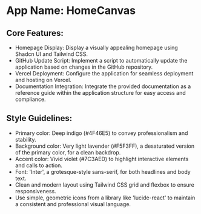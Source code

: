 # **App Name**: HomeCanvas

## Core Features:

- Homepage Display: Display a visually appealing homepage using Shadcn UI and Tailwind CSS.
- GitHub Update Script: Implement a script to automatically update the application based on changes in the GitHub repository.
- Vercel Deployment: Configure the application for seamless deployment and hosting on Vercel.
- Documentation Integration: Integrate the provided documentation as a reference guide within the application structure for easy access and compliance.

## Style Guidelines:

- Primary color: Deep indigo (#4F46E5) to convey professionalism and stability.
- Background color: Very light lavender (#F5F3FF), a desaturated version of the primary color, for a clean backdrop.
- Accent color: Vivid violet (#7C3AED) to highlight interactive elements and calls to action.
- Font: 'Inter', a grotesque-style sans-serif, for both headlines and body text. 
- Clean and modern layout using Tailwind CSS grid and flexbox to ensure responsiveness.
- Use simple, geometric icons from a library like 'lucide-react' to maintain a consistent and professional visual language.